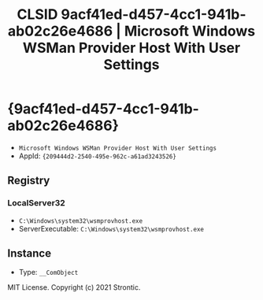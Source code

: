 ﻿---
title: "CLSID 9acf41ed-d457-4cc1-941b-ab02c26e4686 | Microsoft Windows WSMan Provider Host With User Settings"
excerpt: What is COM-Object CLSID 9acf41ed-d457-4cc1-941b-ab02c26e4686?
---

# {9acf41ed-d457-4cc1-941b-ab02c26e4686}

* `Microsoft Windows WSMan Provider Host With User Settings`
* AppId: `{209444d2-2540-495e-962c-a61ad3243526}`

## Registry


### LocalServer32

* `C:\Windows\system32\wsmprovhost.exe`
* ServerExecutable: `C:\Windows\system32\wsmprovhost.exe`

## Instance

* Type: `__ComObject`

MIT License. Copyright (c) 2021 Strontic.


